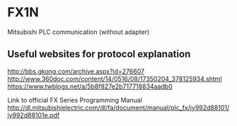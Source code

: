 # FX1N
Mitsubishi PLC communication (without adapter)

## Useful websites for protocol explanation
http://bbs.gkong.com/archive.aspx?id=276607
http://www.360doc.com/content/14/0516/08/17350204_378125934.shtml
https://www.twblogs.net/a/5b8f827e2b717718834aadb0

Link to official FX Series Programming Manual
http://dl.mitsubishielectric.com/dl/fa/document/manual/plc_fx/jy992d88101/jy992d88101e.pdf
